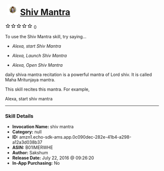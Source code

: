 # &nbsp;<img src="skill_icon" alt="Shiv Mantra icon" width="36"> [Shiv Mantra](http://alexa.amazon.com/#skills/amzn1.echo-sdk-ams.app.0c090dec-282e-41b4-a298-a12a3d038b37)
![0 stars](../../images/ic_star_border_black_18dp_1x.png)![0 stars](../../images/ic_star_border_black_18dp_1x.png)![0 stars](../../images/ic_star_border_black_18dp_1x.png)![0 stars](../../images/ic_star_border_black_18dp_1x.png)![0 stars](../../images/ic_star_border_black_18dp_1x.png) 0

To use the Shiv Mantra skill, try saying...

* *Alexa, start Shiv Mantra*

* *Alexa, Launch Shiv Mantra*

* *Alexa, Open Shiv Mantra*

daily shiva mantra recitation is a powerful mantra of Lord shiv. It is called Maha Mritunjaya mantra. 

This skill recites this mantra. For example,

Alexa, start shiv mantra

***

### Skill Details

* **Invocation Name:** shiv mantra
* **Category:** null
* **ID:** amzn1.echo-sdk-ams.app.0c090dec-282e-41b4-a298-a12a3d038b37
* **ASIN:** B01IMERWHE
* **Author:** Sakshum
* **Release Date:** July 22, 2016 @ 09:26:20
* **In-App Purchasing:** No
